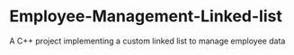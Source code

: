 # Employee-Management-Linked-list
A C++ project implementing a custom linked list to manage employee data
